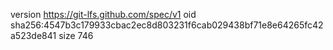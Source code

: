 version https://git-lfs.github.com/spec/v1
oid sha256:4547b3c179933cbac2ec8d803231f6cab029438bf71e8e64265fc42a523de841
size 746

